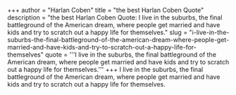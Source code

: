 +++
author = "Harlan Coben"
title = "the best Harlan Coben Quote"
description = "the best Harlan Coben Quote: I live in the suburbs, the final battleground of the American dream, where people get married and have kids and try to scratch out a happy life for themselves."
slug = "i-live-in-the-suburbs-the-final-battleground-of-the-american-dream-where-people-get-married-and-have-kids-and-try-to-scratch-out-a-happy-life-for-themselves"
quote = '''I live in the suburbs, the final battleground of the American dream, where people get married and have kids and try to scratch out a happy life for themselves.'''
+++
I live in the suburbs, the final battleground of the American dream, where people get married and have kids and try to scratch out a happy life for themselves.
